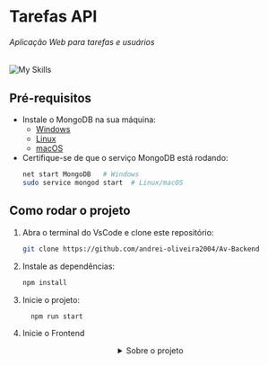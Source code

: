    # Tarefas API
  ###### Aplicação Web para tarefas e usuários
  ![My Skills](https://skillicons.dev/icons?i=nodejs,express,mongodb)

</div>


## Pré-requisitos
- Instale o MongoDB na sua máquina:
  - [Windows](https://www.mongodb.com/try/download/community)
  - [Linux](https://www.mongodb.com/docs/manual/administration/install-on-linux/)
  - [macOS](https://www.mongodb.com/docs/manual/tutorial/install-mongodb-on-os-x/)
- Certifique-se de que o serviço MongoDB está rodando:
  ```bash
  net start MongoDB   # Windows
  sudo service mongod start  # Linux/macOS


## Como rodar o projeto
1. Abra o terminal do VsCode e clone este repositório:
   ```bash
   git clone https://github.com/andrei-oliveira2004/Av-Backend
2. Instale as dependências:
      ```bash
     npm install

3. Inicie o projeto:
   ```bash
     npm run start

4. Inicie o Frontend

<details>
  <summary align="center">Sobre o projeto</summary>
  
  * Uma WEB API REST, feita com Node.js e Express.js com JS
  * Um banco de dados Mongodb
  * Cadastre e administre Tarefas
    
</details>
